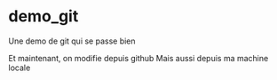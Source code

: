 # demo_git
Une demo de git qui se passe bien

Et maintenant, on modifie depuis github
Mais aussi depuis ma machine locale

